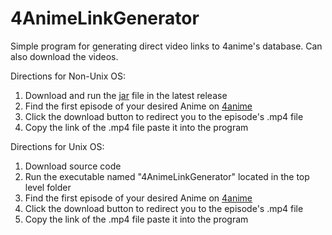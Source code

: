 # 4AnimeLinkGenerator
Simple program for generating direct video links to 4anime's database. Can also download the videos.

Directions for Non-Unix OS:
1. Download and run the [jar](https://github.com/kevintram/4AnimeLinkGenerator/releases/download/v2/4AnimeLinkGenerator.jar) file in the latest release
2. Find the first episode of your desired Anime on [4anime](https://4anime.to/)
3. Click the download button to redirect you to the episode's .mp4 file 
4. Copy the link of the .mp4 file paste it into the program

Directions for Unix OS:
1. Download source code
2. Run the executable named "4AnimeLinkGenerator" located in the top level folder
3. Find the first episode of your desired Anime on [4anime](https://4anime.to/)
4. Click the download button to redirect you to the episode's .mp4 file 
5. Copy the link of the .mp4 file paste it into the program
